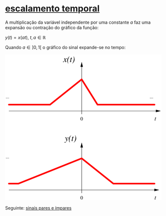 # [escalamento temporal](pub/ss-tvi/conc/escalamento%20temporal.md)

A multiplicação da variável independente por uma constante $a$ faz uma expansão ou contração do gráfico da função:

$y(t)=x(at),\; t,a \in \mathbb{R}$

Quando $a \in ]0,1[$ o gráfico do sinal expande-se no tempo:

![escalc](pub/ss-tvi/conc/attachments/escalc.svg)


Seguinte: [sinais pares e ímpares](pub/ss-tvi/conc/sinais%20pares%20e%20ímpares.md)

